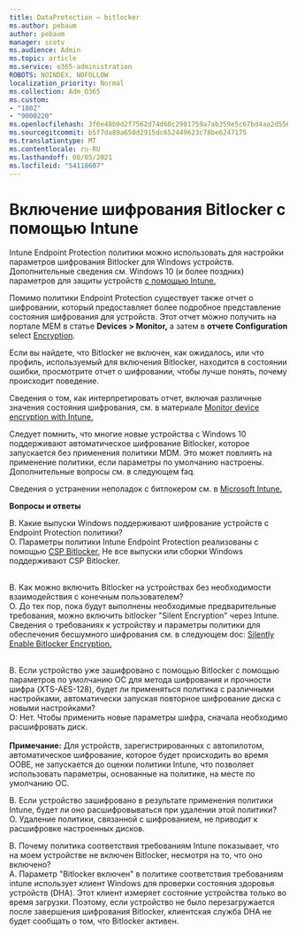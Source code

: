 ```yaml
---
title: DataProtection — bitlocker
ms.author: pebaum
author: pebaum
manager: scotv
ms.audience: Admin
ms.topic: article
ms.service: o365-administration
ROBOTS: NOINDEX, NOFOLLOW
localization_priority: Normal
ms.collection: Adm_O365
ms.custom:
- "1802"
- "9000220"
ms.openlocfilehash: 3f6e48b9d2f7562d74d60c2901759a7ab359e5c67bd4aa2d556d941a41ab680c
ms.sourcegitcommit: b5f7da89a650d2915dc652449623c78be6247175
ms.translationtype: MT
ms.contentlocale: ru-RU
ms.lasthandoff: 08/05/2021
ms.locfileid: "54118607"
---
```

# <a name="enabling-bitlocker-encryption-with-intune"></a>Включение шифрования Bitlocker с помощью Intune

Intune Endpoint Protection политики можно использовать для настройки параметров шифрования Bitlocker для Windows устройств. Дополнительные сведения см. Windows 10 (и более поздних) параметров для защиты устройств [с помощью Intune.](https://docs.microsoft.com/intune/endpoint-protection-windows-10#windows-encryption)

Помимо политики Endpoint Protection существует также отчет о шифровании, который предоставляет более подробное представление состояния шифрования для устройств. Этот отчет можно получить на портале MEM в статье **Devices > Monitor,** а затем в **отчете Configuration** select [Encryption](https://endpoint.microsoft.com/#blade/Microsoft_Intune_DeviceSettings/DevicesMonitorMenu/encryptionReport).

Если вы найдете, что Bitlocker не включен, как ожидалось, или что профиль, используемый для включения Bitlocker, находится в состоянии ошибки, просмотрите отчет о шифровании, чтобы лучше понять, почему происходит поведение.

Сведения о том, как интерпретировать отчет, включая различные значения состояния шифрования, см. в материале [Monitor device encryption with Intune.](https://docs.microsoft.com/mem/intune/protect/encryption-monitor)

Следует помнить, что многие новые устройства с Windows 10 поддерживают автоматическое шифрование Bitlocker, которое запускается без применения политики MDM. Это может повлиять на применение политики, если параметры по умолчанию настроены. Дополнительные вопросы см. в следующем faq.

Сведения о устранении неполадок с битлокером см. в [Microsoft Intune.](https://docs.microsoft.com/intune/protect/troubleshoot-bitlocker-policies)
 
 
**Вопросы и ответы**

В. Какие выпуски Windows поддерживают шифрование устройств с Endpoint Protection политики?<br>
О. Параметры политики Intune Endpoint Protection реализованы с помощью [CSP Bitlocker.](https://docs.microsoft.com/windows/client-management/mdm/bitlocker-csp) Не все выпуски или сборки Windows поддерживают CSP Bitlocker. <br><br>

В. Как можно включить Bitlocker на устройствах без необходимости взаимодействия с конечным пользователем?<br>
О. До тех пор, пока будут выполнены необходимые предварительные требования, можно включить bitlocker "Silent Encryption" через Intune. Сведения о требованиях к устройству и параметры политики для обеспечения бесшумного шифрования см. в следующем doc: [Silently Enable Bitlocker Encryption.](https://docs.microsoft.com/mem/intune/protect/encrypt-devices#silently-enable-bitlocker-on-devices) <br><br>

В. Если устройство уже зашифровано с помощью Bitlocker с помощью параметров по умолчанию ОС для метода шифрования и прочности шифра (XTS-AES-128), будет ли применяться политика с различными настройками, автоматически запуская повторное шифрование диска с новыми настройками?<br>
О: Нет. Чтобы применить новые параметры шифра, сначала необходимо расшифровать диск.<br><br>
**Примечание:** Для устройств, зарегистрированных с автопилотом, автоматическое шифрование, которое будет происходить во время OOBE, не запускается до оценки политики Intune, что позволяет использовать параметры, основанные на политике, на месте по умолчанию ОС.
 
В. Если устройство зашифровано в результате применения политики Intune, будет ли оно расшифровываться при удалении этой политики?<br>
О. Удаление политики, связанной с шифрованием, не приводит к расшифровке настроенных дисков.
 
В. Почему политика соответствия требованиям Intune показывает, что на моем устройстве не включен Bitlocker, несмотря на то, что оно включено?<br>
A. Параметр "Bitlocker включен" в политике соответствия требованиям intune использует клиент Windows для проверки состояния здоровья устройств (DHA). Этот клиент измеряет состояние устройства только во время загрузки. Поэтому, если устройство не было перезагружается после завершения шифрования Bitlocker, клиентская служба DHA не будет сообщать о том, что Bitlocker активен.
 
 
